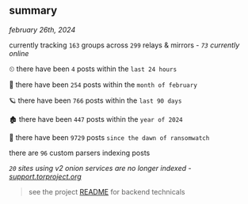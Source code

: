 
## summary
_february 26th, 2024_

currently tracking `163` groups across `299` relays & mirrors - _`73` currently online_

⏲ there have been `4` posts within the `last 24 hours`

🦈 there have been `254` posts within the `month of february`

🪐 there have been `766` posts within the `last 90 days`

🏚 there have been `447` posts within the `year of 2024`

🦕 there have been `9729` posts `since the dawn of ransomwatch`

there are `96` custom parsers indexing posts

_`20` sites using v2 onion services are no longer indexed - [support.torproject.org](https://support.torproject.org/onionservices/v2-deprecation/)_

> see the project [README](https://github.com/joshhighet/ransomwatch#ransomwatch--) for backend technicals

